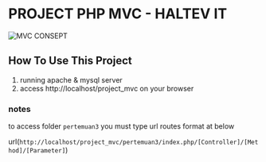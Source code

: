 # PROJECT PHP MVC - HALTEV IT

![MVC CONSEPT](https://miro.medium.com/v2/resize:fit:828/format:webp/1*qyRbjS35Rz5pKnmNO0_TDg.jpeg)

## How To Use This Project
1. running apache & mysql server
2. access http://localhost/project_mvc on your browser

### notes

to access folder `pertemuan3` you must type url routes format at below

url(`http://localhost/project_mvc/pertemuan3/index.php/[Controller]/[Method]/[Parameter]`)
